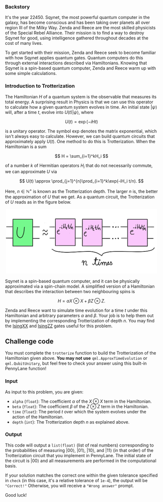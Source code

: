 ### Backstory

It's the year 22450. Sqynet, the most powerful quantum computer in the galaxy, has become conscious and has been taking over planets all over region III of the Milky Way. Zenda and Reece are the most skilled physicists of the Special Rebel Alliance. Their mission is to find a way to destroy Sqynet for good, using intelligence gathered throughout decades at the cost of many lives.

To get started with their mission, Zenda and Reece seek to become familiar with how Sqynet applies quantum gates. Quantum computers do this through external interactions described via Hamiltonians. Knowing that Sqynet is a spin-based quantum computer, Zenda and Reece warm up with some simple calculations.


### Introduction to Trotterization

The Hamiltonian $H$ of a quantum system is the observable that measures its total energy. A surprising result in Physics is that we can use this operator to calculate how a given quantum system evolves in time. An initial state $\vert \psi\rangle$ will, after a time $t$, evolve into $U(t)\vert \psi\rangle,$ where

$$ 
U(t) = \exp(-iHt)
$$

 is a unitary operator. The symbol $\textrm{exp}$ denotes the matrix exponential, which isn't always easy to calculate. However, we can build quantum circuits that approximately apply $U(t).$ One method to do this is Trotterization. When the Hamiltonian is a sum 

$$ 
H = \sum_{i=1}^kH_i 
$$

of a number $k$ of Hermitian operators $H_i$ that do not necessarily commute, we can approximate $U$ via

$$ 
U(t) \approx \prod_{j=1}^{n}\prod_{i=1}^k\exp(-iH_i t/n). 
$$

Here, $n \in \mathbb{N}^{+}$ is known as the Trotterization depth. The larger $n$ is, the better the approximation of $U$ that we get. As a quantum circuit, the Trotterization of $U$ reads as in the figure below.

<p align="center">
<img src="./images/spaceship_1.png" alt="drawing" width="500"/>
</p>

Sqynet is a spin-based quantum computer, and it can be physically approximated via a spin-chain model. A simplified version of a Hamiltonian that describes the interaction between two neighbouring spins is

$$ 
H = \alpha X\otimes X + \beta Z\otimes Z.
$$ 

Zenda and Reece want to simulate time evolution for a time $t$ under this Hamiltonian and arbitrary parameters $\alpha$ and $\beta$. Your job is to help them out by implementing the corresponding Trotterization of depth $n$. You may find the [IsingXX](https://docs.pennylane.ai/en/stable/code/api/pennylane.IsingXX.html) and [IsingZZ](https://docs.pennylane.ai/en/stable/code/api/pennylane.IsingZZ.html) gates useful for this problem. 

## Challenge code

You must complete the `trotterize` function to build the Trotterization of the Hamiltonian given above. **You may not use** `qml.ApproxTimeEvolution` or `qml.QubitUnitary`, but feel free to check your answer using this built-in PennyLane function!

### Input

As input to this problem, you are given:

- `alpha` (`float`): The coefficient $\alpha$ of the $X\otimes X$ term in the Hamiltonian.
- `beta` (`float`): The coefficient $\beta$ of the $Z\otimes Z$ term in the Hamiltonian.
- `time` (`float`): The period $t$ over which the system evolves under the action of the Hamiltonian.
- `depth` (`int`): The Trotterization depth $n$ as explained above. 
 
### Output

This code will output a `list(float)` (list of real numbers) corresponding to the probabilities of measuring $\lvert 00\rangle,$ $\lvert 01\rangle,$ $\lvert 10\rangle,$ and $\lvert 11\rangle$ (in that order) of the Trotterization circuit that you implement in PennyLane. The initial state of the circuit is $\lvert 00\rangle$ and all measurements are performed in the computational basis.

If your solution matches the correct one within the given tolerance specified in `check` (in this case, it's a relative tolerance of `1e-4`), the output will be `"Correct!"` Otherwise, you will receive a `"Wrong answer"` prompt.

Good luck!